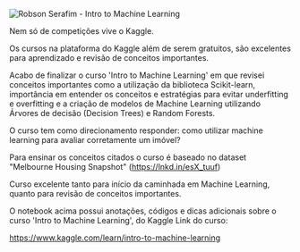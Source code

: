 ![Robson Serafim - Intro to Machine Learning](https://user-images.githubusercontent.com/99512194/180675046-50008424-deae-486e-9d48-9d5c04181f4d.png)

Nem só de competições vive o Kaggle. 

Os cursos na plataforma do Kaggle além de serem gratuitos, são excelentes para aprendizado e revisão de conceitos importantes.

Acabo de finalizar o curso 'Intro to Machine Learning' em que revisei conceitos importantes como a utilização da biblioteca Scikit-learn, importância em entender os conceitos e estratégias para evitar underfitting e overfitting e a criação de modelos de Machine Learning utilizando Árvores de decisão (Decision Trees) e Random Forests.

O curso tem como direcionamento responder: como utilizar machine learning para avaliar corretamente um imóvel? 

Para ensinar os conceitos citados o curso é baseado no dataset "Melbourne Housing Snapshot" (https://lnkd.in/esX_tuuf)

Curso excelente tanto para início da caminhada em Machine Learning, quanto para revisão de conceitos importantes.


O notebook acima possui anotações, códigos e dicas adicionais sobre o curso 'Intro to Machine Learning', do Kaggle
Link do curso:

https://www.kaggle.com/learn/intro-to-machine-learning

